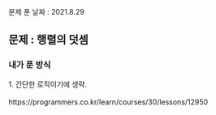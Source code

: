 문제 푼 날짜 : 2021.8.29

<h2>문제 : 행렬의 덧셈</h2>

<h3>내가 푼 방식</h3>
<div>1. 간단한 로직이기에 생략.</div>
<br>
https://programmers.co.kr/learn/courses/30/lessons/12950